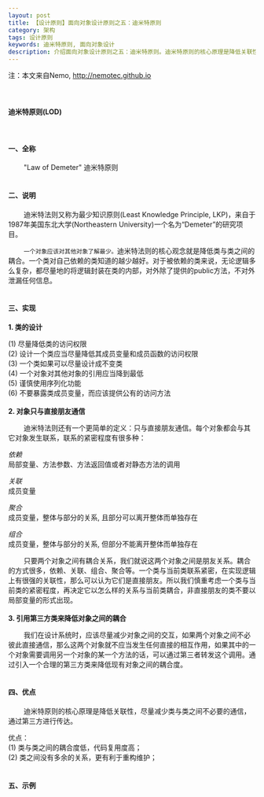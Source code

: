 ```yaml
---
layout: post
title: 【设计原则】面向对象设计原则之五：迪米特原则
category: 架构
tags: 设计原则
keywords: 迪米特原则, 面向对象设计
description: 介绍面向对象设计原则之五：迪米特原则。迪米特原则的核心原理是降低关联性。
---
```

注：本文来自Nemo, http://nemotec.github.io  
&nbsp;  
&nbsp;  


#### **迪米特原则(LOD)**  
&nbsp;  

#### **一、全称**  
&nbsp;&nbsp;&nbsp;&nbsp;&nbsp;&nbsp;&nbsp;&nbsp;"Law of Demeter" 迪米特原则  
&nbsp;  

#### **二、说明**  
&nbsp;&nbsp;&nbsp;&nbsp;&nbsp;&nbsp;&nbsp;&nbsp;迪米特法则又称为最少知识原则(Least Knowledge Principle, LKP)，来自于1987年美国东北大学(Northeastern University)一个名为“Demeter”的研究项目。  

&nbsp;&nbsp;&nbsp;&nbsp;&nbsp;&nbsp;&nbsp;&nbsp;``一个对象应该对其他对象了解最少。``迪米特法则的核心观念就是降低类与类之间的耦合。一个类对自己依赖的类知道的越少越好。对于被依赖的类来说，无论逻辑多么复杂，都尽量地的将逻辑封装在类的内部，对外除了提供的public方法，不对外泄漏任何信息。  
&nbsp;  

#### **三、实现**  

**1. 类的设计**  

(1) 尽量降低类的访问权限  
(2) 设计一个类应当尽量降低其成员变量和成员函数的访问权限  
(3) 一个类如果可以尽量设计成不变类  
(4) 一个对象对其他对象的引用应当降到最低  
(5) 谨慎使用序列化功能  
(6) 不要暴露类成员变量，而应该提供公有的访问方法  
&nbsp;  
**2. 对象只与直接朋友通信**  

&nbsp;&nbsp;&nbsp;&nbsp;&nbsp;&nbsp;&nbsp;&nbsp;迪米特法则还有一个更简单的定义：只与直接朋友通信。每个对象都会与其它对象发生联系，联系的紧密程度有很多种：  

*依赖*  
局部变量、方法参数、方法返回值或者对静态方法的调用  

*关联*  
成员变量  

*聚合*  
成员变量，整体与部分的关系, 且部分可以离开整体而单独存在  

*组合*  
成员变量，整体与部分的关系, 但部分不能离开整体而单独存在  

&nbsp;&nbsp;&nbsp;&nbsp;&nbsp;&nbsp;&nbsp;&nbsp;只要两个对象之间有耦合关系，我们就说这两个对象之间是朋友关系。耦合的方式很多，依赖、关联、组合、聚合等。一个类与当前类联系紧密，在实现逻辑上有很强的关联性，那么可以认为它们是直接朋友。所以我们慎重考虑一个类与当前类的紧密程度，再决定它以怎么样的关系与当前类耦合，非直接朋友的类不要以局部变量的形式出现。  
&nbsp;  
**3. 引用第三方类来降低对象之间的耦合**  

&nbsp;&nbsp;&nbsp;&nbsp;&nbsp;&nbsp;&nbsp;&nbsp;我们在设计系统时，应该尽量减少对象之间的交互，如果两个对象之间不必彼此直接通信，那么这两个对象就不应当发生任何直接的相互作用，如果其中的一个对象需要调用另一个对象的某一个方法的话，可以通过第三者转发这个调用。通过引入一个合理的第三方类来降低现有对象之间的耦合度。  
&nbsp;  

#### **四、优点**  

&nbsp;&nbsp;&nbsp;&nbsp;&nbsp;&nbsp;&nbsp;&nbsp;迪米特原则的核心原理是降低关联性，尽量减少类与类之间不必要的通信，通过第三方进行传达。  

优点：  
(1) 类与类之间的耦合度低，代码复用度高；  
(2) 类之间没有多余的关系，更有利于重构维护；  
&nbsp;  

#### **五、示例**  

&nbsp;  
